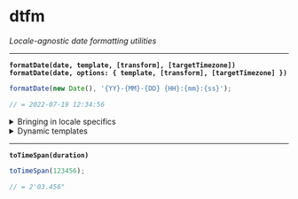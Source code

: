 # dtfm

*Locale-agnostic date formatting utilities*

-----

**`formatDate(date, template, [transform], [targetTimezone])`**<br>
**`formatDate(date, options: { template, [transform], [targetTimezone] })`**

```js
formatDate(new Date(), '{YY}-{MM}-{DD} {HH}:{mm}:{ss}');

// = 2022-07-19 12:34:56
```

<details>
<summary>Bringing in locale specifics</summary>

```js
formatDate(new Date(), customLocale.fullDate);

// = þriðjudagur 19. júlí 2022
```

```js
// custom-locale.js (outside the package)
const customWeekDays = [
    'sunnudagur', 'mánudagur', 'þriðjudagur', 'miðvikudagur',
    'fimmtudagur', 'föstudagur', 'laugardagur',
];
const customMonths = [
    'janúar', 'febrúar', 'mars', 'apríl', 'maí', 'júní',
    'júlí', 'ágúst', 'september', 'október', 'nóvember', 'desember',
];
const customFullDateFormat = {
    template: '{WD} {D}. {MMM} {Y}',
    transform: {
        WD: ({ weekDay }) => customWeekDays[weekDay],
        MMM: ({ month }) => customMonths[month - 1],
    },
};
export const customLocale = {
    fullDate: customFullDateFormat,
};
```
</details>

<details>
<summary>Dynamic templates</summary>

```js
let eraTemplate = ({ E }) => E === 'AD' ? '{E} {YE}' : '{YE} {E}';

formatDate('2022-07-19', eraTemplate);

// = AD 2022

formatDate(-62200000000000, eraTemplate);

// = 3 BC
```
</details>

-----

**`toTimeSpan(duration)`**

```js
toTimeSpan(123456);

// = 2'03.456"
```
